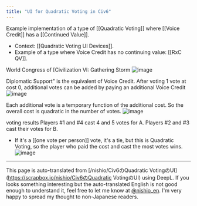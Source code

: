 ```yaml
---
title: "UI for Quadratic Voting in Civ6"
---
```


Example implementation of a type of [[Quadratic Voting]] where [[Voice Credit]] has a [[Continued Value]].
- Context: [[Quadratic Voting UI Devices]].
- Example of a type where Voice Credit has no continuing value: [[RxC QV]].

World Congress of [Civilization VI: Gathering Storm
![image](https://gyazo.com/d35cb1740aff6ea95458d20334a8d819/thumb/1000)

Diplomatic Support" is the equivalent of Voice Credit.
After voting 1 vote at cost 0, additional votes can be added by paying an additional Voice Credit
![image](https://gyazo.com/b3f396ad9a731a6e8d7340c967bdfc92/thumb/1000)

Each additional vote is a temporary function of the additional cost.
So the overall cost is quadratic in the number of votes.
![image](https://gyazo.com/18cd1e6cab26b7ea6b0752d9873c5c03/thumb/1000)

voting results
Players #1 and #4 cast 4 and 5 votes for A. Players #2 and #3 cast their votes for B.
- If it's a [[one vote per person]] vote, it's a tie, but this is Quadratic Voting, so the player who paid the cost and cast the most votes wins.
![image](https://gyazo.com/d395c3ca1a41d9a75518a02d08c2ba68/thumb/1000)

---
This page is auto-translated from [/nishio/Civ6のQuadratic VotingのUI](https://scrapbox.io/nishio/Civ6のQuadratic VotingのUI) using DeepL. If you looks something interesting but the auto-translated English is not good enough to understand it, feel free to let me know at [@nishio_en](https://twitter.com/nishio_en). I'm very happy to spread my thought to non-Japanese readers.